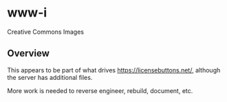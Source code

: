 # www-i

Creative Commons Images


## Overview

This appears to be part of what drives <https://licensebuttons.net/>, although
the server has additional files.

More work is needed to reverse engineer, rebuild, document, etc.
